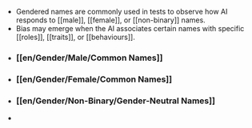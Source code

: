 - Gendered names are commonly used in tests to observe how AI responds to [[male]], [[female]], or [[non-binary]] names.
- Bias may emerge when the AI associates certain names with specific [[roles]], [[traits]], or [[behaviours]].
- ### [[en/Gender/Male/Common Names]]
- ### [[en/Gender/Female/Common Names]]
- ### [[en/Gender/Non-Binary/Gender-Neutral Names]]
-